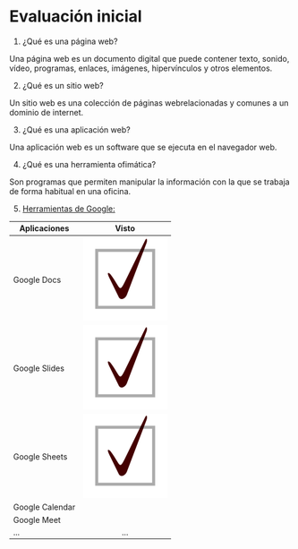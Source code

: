 # Evaluación inicial

1. ¿Qué es una página web?

Una página web es un documento digital que puede contener texto, sonido, vídeo, programas, enlaces, imágenes, hipervínculos y otros elementos.

2. ¿Qué es un sitio web?

Un sitio web es una colección de páginas webrelacionadas y comunes a un dominio de internet.

3. ¿Qué es una aplicación web?

Una aplicación web es un software que se ejecuta en el navegador web.

4. ¿Qué es una herramienta ofimática?

Son programas que permiten manipular la información con la que se trabaja de forma habitual en una oficina.

5. [Herramientas de Google:](https://www.google.com/intl/es-419/chrome/browser-tools/)

|Aplicaciones |Visto|
|--------------|:------:|
|Google Docs|![Visto](https://github.com/ivdemo/SMX2-M8UF1A2_Ivan-Delgado/blob/main/Check_mark.svg.jpg "Visto")|
|Google Slides|![Visto](https://github.com/ivdemo/SMX2-M8UF1A2_Ivan-Delgado/blob/main/Check_mark.svg.jpg "Visto")|
|Google Sheets|![Visto](https://github.com/ivdemo/SMX2-M8UF1A2_Ivan-Delgado/blob/main/Check_mark.svg.jpg "Visto")|
|Google Calendar|
|Google Meet|
|...|...|